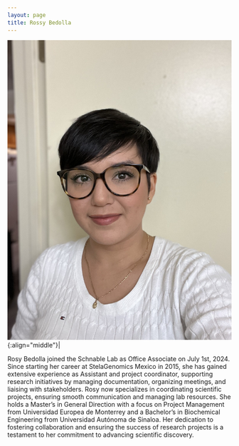 ```yaml
---
layout: page
title: Rossy Bedolla
---
```


![Rossy Bedolla](/images/People_Images/Rossy.jpeg){:align="middle"}|

Rosy Bedolla joined the Schnable Lab as Office Associate on July 1st, 2024. Since starting her career at StelaGenomics Mexico in 2015, she has gained extensive experience as Assistant and project coordinator, supporting research initiatives by managing documentation, organizing meetings, and liaising with stakeholders. Rosy now specializes in coordinating scientific projects, ensuring smooth communication and managing lab resources. She holds a Master’s in General Direction with a focus on Project Management from Universidad Europea de Monterrey and a Bachelor’s in Biochemical Engineering from Universidad Autónoma de Sinaloa. Her dedication to fostering collaboration and ensuring the success of research projects is a testament to her commitment to advancing scientific discovery.
